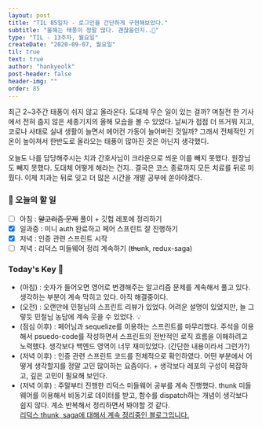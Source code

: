 ```yaml
---
layout: post
title: "TIL 85일차 - 로그인을 간단하게 구현해보았다."
subtitle: "올해는 태풍이 정말 많다. 괜찮을런지..💨"
type: "TIL - 13주차, 월요일"
createDate: "2020-09-07, 월요일"
til: true
text: true
author: "hankyeolk"
post-header: false
header-img: ""
order: 85
---
```


최근 2~3주간 태풍이 쉬지 않고 올라온다. 도대체 무슨 일이 있는 걸까? 며칠전 한 기사에서 전혀 춥지 않은 세종기지의 올해 모습을 볼 수 있었다. 날씨가 점점 더 뜨거워 지고, 코로나 사태로 실내 생활이 늘면서 에어컨 가동이 늘어버린 것일까? 그래서 전체적인 기온이 높아져서 한반도로 올라오는 태풍이 많아진 것은 아닌지 생각했다. <br>

오늘도 나를 담당해주시는 치과 간호사님이 크라운으로 씌운 이를 빼지 못했다. 원장님도 빼지 못했다. 도대체 어떻게 해라는 건지.. 결국은 코스 종료까지 모든 치료를 뒤로 미뤘다. 이제 치과는 뒤로 잊고 더 많은 시간을 개발 공부에 쏟아야겠다. <br>

### 📅 오늘의 할 일

- [ ] 아침 : ~~알고리즘 문제~~ 풀이 + 깃헙 레포에 정리하기<br>
- [x] 일과중 : 미니 auth 완료하고 페어 스프린트 잘 진행하기 <br>
- [x] 저녁 : 인증 관련 스프린트 시작 <br>
- [ ] 저녁 : 리덕스 미들웨어 정리 계속하기 (~~thu~~nk, redux-saga)<br>

### Today's Key 🦄

- (아침) : 숫자가 들어오면 영어로 변경해주는 알고리즘 문제를 계속해서 풀고 있다. 생각하는 부분이 계속 막히고 있다. 아직 해결중이다.
- (오전) : 오랜만에 민철님의 스프린트 리뷰가 있었다. 어려운 설명이 있었지만, 늘 그렇듯 민철님 농담에 계속 웃을 수 있었다. 💡
- (점심 이후) : 페어님과 sequelize를 이용하는 스프린트를 마무리했다. 주석을 이용해서 psuedo-code를 작성하면서 스프린트의 전반적인 로직 흐름을 이해하려고 노력했다. 생각보다 백엔드 영역이 너무 재미있었다. (간단한 내용이라서 그런가?)
- (저녁 이후) : 인증 관련 스프린트 코드를 전체적으로 확인하였다. 어떤 부분에서 어떻게 생각할지를 정말 고민 많이하는 요즘이다. + 생각보다 레포의 구성이 복잡하고, 깊은 고민이 필요해 보인다.
- (저녁 이후) : 주말부터 진행한 리덕스 미들웨어 공부를 계속 진행했다. thunk 미들웨어를 이용해서 비동기로 데이터를 받고, 함수를 dispatch하는 개념이 생각보다 쉽지 않다. 계소 반복해서 정리하면서 봐야할 것 같다. <br>
  [리덕스 thunk, saga에 대해서 계속 정리중인 블로그입니다.](https://www.notion.so/ddovblek/Redux-05-a94be2eeb7504895b8299df0b9434cc2)
